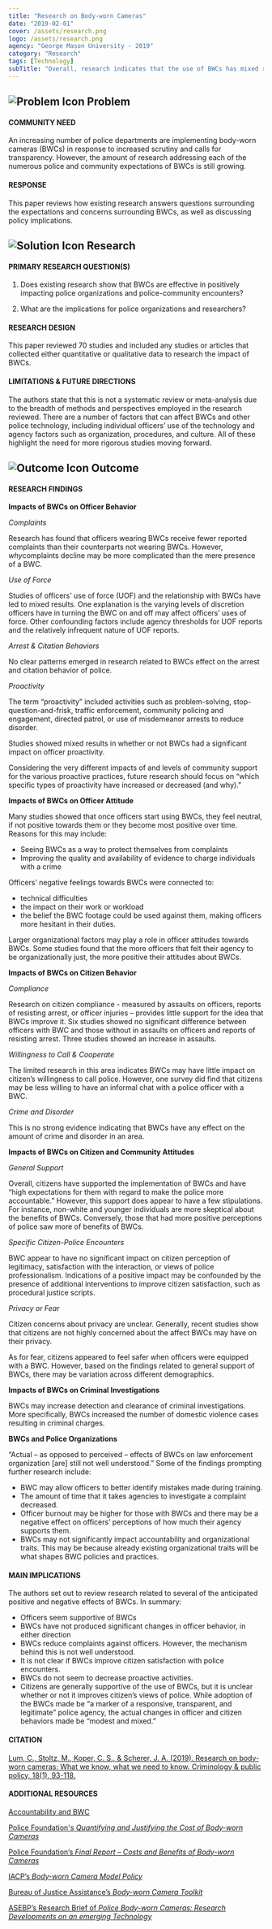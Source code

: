 ```yaml
---
title: "Research on Body-worn Cameras"
date: "2019-02-01"
cover: /assets/research.png
logo: /assets/research.png
agency: "George Mason University - 2019"
category: "Research"
tags: [Technology]
subTitle: "Overall, research indicates that the use of BWCs has mixed results on officers and citizen behaviors."
---
```


## ![Problem Icon](https://github.com/google/material-design-icons/raw/master/alert/1x_web/ic_error_outline_black_48dp.png "Problem") Problem

#### COMMUNITY NEED

An increasing number of police departments are implementing body-worn cameras (BWCs) in response to increased scrutiny and calls for transparency. However, the amount of research addressing each of the numerous police and community expectations of BWCs is still growing.

#### RESPONSE

This paper reviews how existing research answers questions surrounding the expectations and concerns surrounding BWCs, as well as discussing policy implications.

## ![Solution Icon](https://github.com/google/material-design-icons/raw/master/action/1x_web/ic_lightbulb_outline_black_48dp.png "Solution") Research

#### PRIMARY RESEARCH QUESTION(S)

1. Does existing research show that BWCs are effective in positively impacting police organizations and police-community encounters?

2. What are the implications for police organizations and researchers?

#### RESEARCH DESIGN

This paper reviewed 70 studies and included any studies or articles that collected either quantitative or qualitative data to research the impact of BWCs.

#### LIMITATIONS & FUTURE DIRECTIONS

The authors state that this is not a systematic review or meta-analysis due to the breadth of methods and perspectives employed in the research reviewed. There are a number of factors that can affect BWCs and other police technology, including individual officers’ use of the technology and agency factors such as organization, procedures, and culture. All of these highlight the need for more rigorous studies moving forward.

## ![Outcome Icon](https://github.com/google/material-design-icons/raw/master/action/1x_web/ic_view_list_black_48dp.png "Outcome") Outcome

#### RESEARCH FINDINGS

**Impacts of BWCs on Officer Behavior**

*Complaints*

Research has found that officers wearing BWCs receive fewer reported complaints than their counterparts not wearing BWCs. However, *why*complaints decline may be more complicated than the mere presence of a BWC.

*Use of Force*

Studies of officers’ use of force (UOF) and the relationship with BWCs have led to mixed results. One explanation is the varying levels of discretion officers have in turning the BWC on and off may affect officers’ uses of force. Other confounding factors include agency thresholds for UOF reports and the relatively infrequent nature of UOF reports.

*Arrest & Citation Behaviors*

No clear patterns emerged in research related to BWCs effect on the arrest and citation behavior of police.

*Proactivity*

The term “proactivity” included activities such as problem-solving, stop-question-and-frisk, traffic enforcement, community policing and engagement, directed patrol, or use of misdemeanor arrests to reduce disorder.

Studies showed mixed results in whether or not BWCs had a significant impact on officer proactivity.

Considering the very different impacts of and levels of community support for the various proactive practices, future research should focus on “which specific types of proactivity have increased or decreased (and why).”

**Impacts of BWCs on Officer Attitude**

Many studies showed that once officers start using BWCs, they feel neutral, if not positive towards them or they become most positive over time. Reasons for this may include:

* Seeing BWCs as a way to protect themselves from complaints
* Improving the quality and availability of evidence to charge individuals with a crime

Officers’ negative feelings towards BWCs were connected to:

* technical difficulties
* the impact on their work or workload
* the belief the BWC footage could be used against them, making officers more hesitant in their duties.

Larger organizational factors may play a role in officer attitudes towards BWCs. Some studies found that the more officers that felt their agency to be organizationally just, the more positive their attitudes about BWCs.

**Impacts of BWCs on Citizen Behavior**

*Compliance*

Research on citizen compliance - measured by assaults on officers, reports of resisting arrest, or officer injuries – provides little support for the idea that BWCs improve it. Six studies showed no significant difference between officers with BWC and those without in assaults on officers and reports of resisting arrest. Three studies showed an increase in assaults.

*Willingness to Call & Cooperate*

The limited research in this area indicates BWCs may have little impact on citizen’s willingness to call police. However, one survey did find that citizens may be less willing to have an informal chat with a police officer with a BWC.

*Crime and Disorder*

This is no strong evidence indicating that BWCs have any effect on the amount of crime and disorder in an area.

**Impacts of BWCs on Citizen and Community Attitudes**

*General Support*

Overall, citizens have supported the implementation of BWCs and have “high expectations for them with regard to make the police more accountable.” However, this support does appear to have a few stipulations. For instance, non-white and younger individuals are more skeptical about the benefits of BWCs. Conversely, those that had more positive perceptions of police saw more of benefits of BWCs.

*Specific Citizen-Police Encounters*

BWC appear to have no significant impact on citizen perception of legitimacy, satisfaction with the interaction, or views of police professionalism. Indications of a positive impact may be confounded by the presence of additional interventions to improve citizen satisfaction, such as procedural justice scripts.

*Privacy or Fear*

Citizen concerns about privacy are unclear. Generally, recent studies show that citizens are not highly concerned about the affect BWCs may have on their privacy.

As for fear, citizens appeared to feel safer when officers were equipped with a BWC. However, based on the findings related to general support of BWCs, there may be variation across different demographics.

**Impacts of BWCs on Criminal Investigations**

BWCs may increase detection and clearance of criminal investigations. More specifically, BWCs increased the number of domestic violence cases resulting in criminal charges.

**BWCs and Police Organizations**

“Actual – as opposed to perceived – effects of BWCs on law enforcement organization [are] still not well understood.” Some of the findings prompting further research include:

* BWC may allow officers to better identify mistakes made during training.
* The amount of time that it takes agencies to investigate a complaint decreased.
* Officer burnout may be higher for those with BWCs and there may be a negative effect on officers’ perceptions of how much their agency supports them.
* BWCs may not significantly impact accountability and organizational traits. This may be because already existing organizational traits will be what shapes BWC policies and practices.

#### MAIN IMPLICATIONS

The authors set out to review research related to several of the anticipated positive and negative effects of BWCs. In summary:

* Officers seem supportive of BWCs
* BWCs have not produced significant changes in officer behavior, in either direction
* BWCs reduce complaints against officers. However, the mechanism behind this is not well understood.
* It is not clear if BWCs improve citizen satisfaction with police encounters.
* BWCs do not seem to decrease proactive activities.
* Citizens are generally supportive of the use of BWCs, but it is unclear whether or not it improves citizen’s views of police.
While adoption of the BWCs made be “a marker of a responsive, transparent, and legitimate” police agency, the actual changes in officer and citizen behaviors made be “modest and mixed.”

#### CITATION

[Lum, C., Stoltz, M., Koper, C. S., & Scherer, J. A. (2019). Research on body‐worn cameras: What we know, what we need to know. Criminology & public policy, 18(1), 93-118.](https://onlinelibrary.wiley.com/doi/pdf/10.1111/1745-9133.12412)

#### ADDITIONAL RESOURCES

[Accountability and BWC](content/posts/2018-01-01--Accountability-and-BWC/index.md)

[Police Foundation's *Quantifying and Justifying the Cost of Body-worn Cameras*](https://www.policefoundation.org/quantifying-justifying-cost-of-body-worn-cameras/)

[Police Foundation’s *Final Report – Costs and Benefits of Body-worn Cameras*]( https://www.policeforum.org/assets/BWCCostBenefit.pdf)

[IACP’s *Body-worn Camera Model Policy*](https://www.theiacp.org/sites/default/files/all/b/BodyWornCamerasPolicy.pdf)

[Bureau of Justice Assistance’s *Body-worn Camera Toolkit*](https://bja.ojp.gov/sites/g/files/xyckuh186/files/bwc/index.html)

[ASEBP’s Research Brief of *Police Body-worn Cameras: Research Developments on an emerging Technology*](https://www.americansebp.org/police-body-worn-cameras-research-developments-on-an-emerging-technology/)
